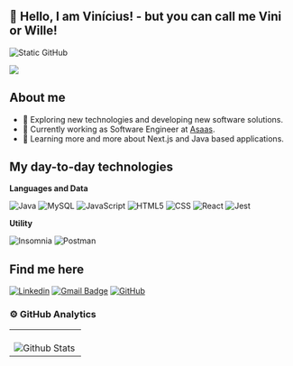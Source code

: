 ## 👋 Hello, I am Vinícius! - but you can call me Vini or Wille!
<img src="https://img.shields.io/static/v1?label=Overview&message=Vini&color=f8efd4&style=for-the-badge&logo=GitHub" alt="Static GitHub">

![](https://komarev.com/ghpvc/?username=willevini&color=006bed)

## About me

- 🤔 Exploring new technologies and developing new software solutions.
- 💼 Currently working as Software Engineer at [Asaas](https://www.asaas.com).
- 🌱 Learning more and more about Next.js and Java based applications.

## My day-to-day technologies

**Languages and Data**

![Java](https://img.shields.io/badge/-Java-333333?style=flat&logo=Java&logoColor=007396)
![MySQL](https://img.shields.io/badge/-MySQL-333333?style=flat&logo=mysql)
![JavaScript](https://img.shields.io/badge/-JavaScript-333333?style=flat&logo=javascript)
![HTML5](https://img.shields.io/badge/-HTML5-333333?style=flat&logo=HTML5)
![CSS](https://img.shields.io/badge/-CSS-333333?style=flat&logo=CSS3&logoColor=1572B6)
![React](https://img.shields.io/badge/-React-333333?style=flat&logo=react)
![Jest](https://img.shields.io/badge/-Jest-333333?style=flat&logo=jest)

**Utility**

![Insomnia](https://img.shields.io/badge/-Insomnia-333333?style=flat&logo=insomnia)
![Postman](https://img.shields.io/badge/-Postman-333333?style=flat&logo=postman)

## Find me here

[![Linkedin](https://img.shields.io/badge/-viniciuswillealves-blue?style=flat-square&logo=Linkedin&logoColor=white&link=https://linkedin.com/in/viniciuswillealves)](https://linkedin.com/in/viniciuswillealves)
[![Gmail Badge](https://img.shields.io/badge/-viniciuswillealves@gmail.com-006bed?style=flat-square&logo=Gmail&logoColor=white&link=mailto:viniciuswillealves@gmail.com)](mailto:viniciuswillealves@gmail.com)
[![GitHub](https://img.shields.io/github/followers/willevini?label=follow&style=social)](https://github.com/willevini)

### ⚙️ GitHub Analytics

<table>
  <tr>
    <td>
      <br />
      <img
        align="left"
        src="https://github-readme-streak-stats.herokuapp.com/?user=willevini&theme=dark&hide_border=false"
        alt="Github Stats"
      />
    </td>
  </tr>
</table>

